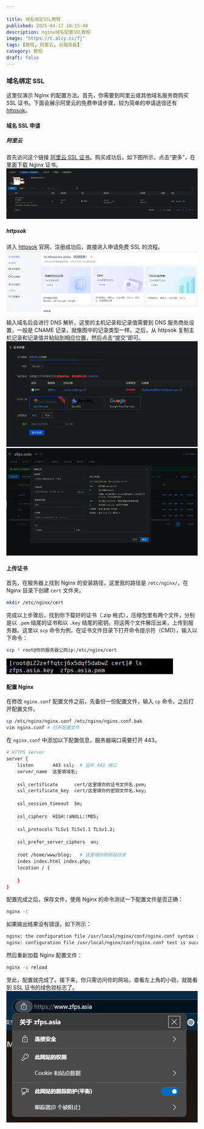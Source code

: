 ```yaml
---

title: 域名绑定SSL教程
published: 2025-04-17 10:15:40
description: nginx域名配置SSL教程
image: "https://t.alcy.cc/fj"
tags: [教程, 阿里云, 云服务器]
category: 教程
draft: false
---
```


### 域名绑定 SSL

这里仅演示 Nginx 的配置方法。首先，你需要到阿里云或其他域名服务商购买 SSL 证书。下面会展示阿里云的免费申请步骤，较为简单的申请途径还有 [httpsok](https://httpsok.com/)。

#### 域名 SSL 申请

##### 阿里云

首先访问这个链接 [阿里云 SSL 证书](https://yundun.console.aliyun.com/?spm=5176.100251.111252.41.5fb44f15MZPMGP&p=cas#/certExtend/free/cn-hangzhou?currentPage=1&pageSize=10&keyword=&statusCode=)。购买成功后，如下图所示，点击“更多”，在里面下载 Nginx 证书。
![阿里云 SSL 证书](/images/教程/SSL/阿里云SSL.png)

##### httpsok

进入 [httpsok](https://httpsok.com/) 官网，注册成功后，直接进入申请免费 SSL 的流程。
![httpsok](/images/教程/SSL/httpsok.png)

输入域名后会进行 DNS 解析，这里的主机记录和记录值需要到 DNS 服务商处设置，一般是 CNAME 记录，就像图中的记录类型一样。之后，从 httpsok 复制主机记录和记录值并粘贴到相应位置，然后点击“提交”即可。
![httpsok zs](/images/教程/SSL/httpsokzs.png)
![httpsok DNS](/images/教程/SSL/httpsokDNS.png)

#### 上传证书

首先，在服务器上找到 Nginx 的安装路径，这里我的路径是 `/etc/nginx/`，在 Nginx 目录下创建 `cert` 文件夹。

```bash
mkdir /etc/nginx/cert
```

完成以上步骤后，找到你下载好的证书（.zip 格式），压缩包里有两个文件，分别是以 `.pem` 结尾的证书和以 `.key` 结尾的密钥。将这两个文件解压出来，上传到服务器。这里以 `scp` 命令为例，在证书文件目录下打开命令提示符（CMD），输入以下命令：

```bash
scp * root@你的服务器公网ip:/etc/nginx/cert
```

![scp](/images/教程/SSL/scp.png)

#### 配置 Nginx

在修改 `nginx.conf` 配置文件之前，先备份一份配置文件，输入 `cp` 命令，之后打开配置文件。

```bash
cp /etc/nginx/nginx.conf /etc/nginx/nginx.conf.bak
vim nginx.conf # 打开配置文件
```

在 `nginx.conf` 中添加以下配置信息，服务器端口需要打开 443。

```bash
# HTTPS server
server {
    listen       443 ssl;  # 监听 443 端口
    server_name  这里填域名;

    ssl_certificate      cert/这里填你的证书文件名.pem;
    ssl_certificate_key  cert/这里填你的密钥文件名.key;

    ssl_session_timeout  5m;

    ssl_ciphers  HIGH:!aNULL:!MD5;

    ssl_protocols TLSv1 TLSv1.1 TLSv1.2;

    ssl_prefer_server_ciphers  on;

    root /home/www/blog;   # 这里填你的网站目录
    index index.html index.php;
    location / {

    }
}
```

配置完成之后，保存文件，使用 Nginx 的命令测试一下配置文件是否正确：

```bash
nginx -t
```

如果输出结果没有错误，如下所示：

```bash
nginx: the configuration file /usr/local/nginx/conf/nginx.conf syntax is ok
nginx: configuration file /usr/local/nginx/conf/nginx.conf test is successful
```

然后重新加载 Nginx 配置文件：

```bash
nginx -s reload
```

至此，配置就完成了。接下来，你只需访问你的网站，查看左上角的小锁，就能看到 SSL 证书的绿色锁标志了。
![SSL 证书](/images/教程/SSL/SSL证书.png)
